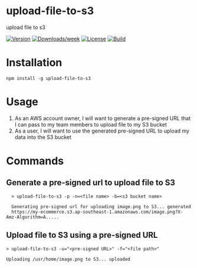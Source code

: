 upload-file-to-s3
=================

upload file to s3

[![Version](https://img.shields.io/npm/v/upload-file-to-s3.svg)](https://npmjs.org/package/upload-file-to-s3)
[![Downloads/week](https://img.shields.io/npm/dw/upload-file-to-s3)](https://npmjs.org/package/upload-file-to-s3)
[![License](https://img.shields.io/npm/l/upload-file-to-s3)](https://github.com/sebastianlzy/upload-file-to-s3/blob/main/package.json)
[![Build](https://api.travis-ci.com/sebastianlzy/upload-file-to-s3.svg?branch=main&status=passed)](https://api.travis-ci.com/sebastianlzy/upload-file-to-s3.svg?branch=main&status=passed)
# Installation

```
npm install -g upload-file-to-s3
```

# Usage
1. As an AWS account owner, I will want to generate a pre-signed URL that I can pass to my team members to upload file to my S3 bucket
2. As a user, I will want to use the generated pre-signed URL to upload my data into the S3 bucket

# Commands

## Generate a pre-signed url to upload file to S3
```
  > upload-file-to-s3 -p -n=<file name> -b=<s3 bucket name>
  
  Generating pre-signed url for uploading image.png to S3... generated
  https://my-ecommerce.s3.ap-southeast-1.amazonaws.com/image.png?X-Amz-Algorithm=A.....
```

## Upload file to S3 using a pre-signed URL
 ```
 > upload-file-to-s3 -u="<pre-signed URL>" -f="<file path>"
 
 Uploading /usr/home/image.png to S3... uploaded
 ```

